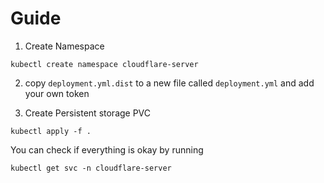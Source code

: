 # Guide

1. Create Namespace

```shell
kubectl create namespace cloudflare-server
```

2. copy `deployment.yml.dist` to a new file called `deployment.yml` and add your own token

3. Create Persistent storage PVC

```shell
kubectl apply -f .
```

You can check if everything is okay by running

 ```shell
 kubectl get svc -n cloudflare-server
 ```